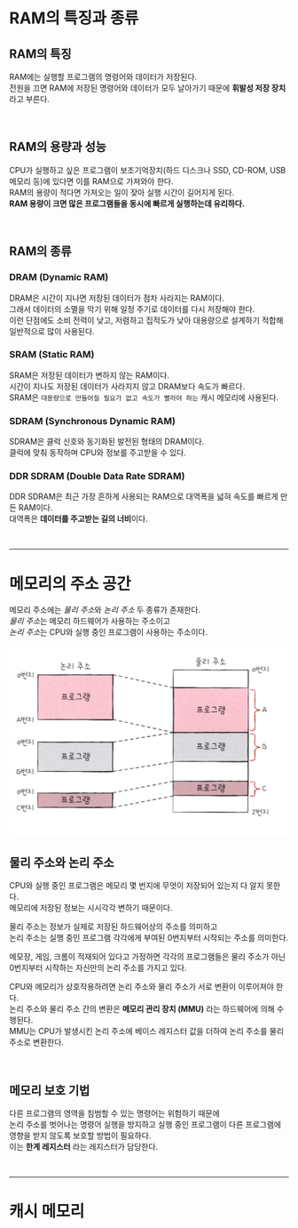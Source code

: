 # RAM의 특징과 종류

## RAM의 특징

RAM에는 실행할 프로그램의 명령어와 데이터가 저장된다. <br>
전원을 끄면 RAM에 저장된 명령어와 데이터가 모두 날아가기 때문에 **휘발성 저장 장치**라고 부른다.

<br>

## RAM의 용량과 성능

CPU가 실행하고 싶은 프로그램이 보조기억장치(하드 디스크나 SSD, CD-ROM, USB 메모리 등)에 있다면 이를 RAM으로 가져와야 한다. <br>
RAM의 용량이 적다면 가져오는 일이 잦아 실행 시간이 길어지게 된다. <br>
**RAM 용량이 크면 많은 프로그램들을 동시에 빠르게 실행하는데 유리하다.**

<br>

## RAM의 종류

### DRAM (Dynamic RAM)

DRAM은 시간이 지나면 저장된 데이터가 점차 사라지는 RAM이다. <br>
그래서 데이터의 소멸을 막기 위해 일정 주기로 데이터를 다시 저장해야 한다. <br>
이런 단점에도 소비 전력이 낮고, 저렴하고 집적도가 낮아 대용량으로 설계하기 적합해 일반적으로 많이 사용된다.

### SRAM (Static RAM)

SRAM은 저장된 데이터가 변하지 않는 RAM이다. <br>
시간이 지나도 저장된 데이터가 사라지지 않고 DRAM보다 속도가 빠르다. <br>
SRAM은 `대용량으로 만들어질 필요가 없고 속도가 빨라야 하는` 캐시 메모리에 사용된다.

### SDRAM (Synchronous Dynamic RAM)

SDRAM은 클럭 신호와 동기화된 발전된 형태의 DRAM이다. <br>
클럭에 맞춰 동작하며 CPU와 정보를 주고받을 수 있다. 

### DDR SDRAM (Double Data Rate SDRAM)

DDR SDRAM은 최근 가장 흔하게 사용되는 RAM으로 대역폭을 넓혀 속도를 빠르게 만든 RAM이다. <br>
대역폭은 **데이터를 주고받는 길의 너비**이다. <br>

<br>
<hr>

# 메모리의 주소 공간

메모리 주소에는 *물리 주소*와 *논리 주소* 두 종류가 존재한다. <br>
*물리 주소*는 메모리 하드웨어가 사용하는 주소이고 <br>
*논리 주소*는 CPU와 실행 중인 프로그램이 사용하는 주소이다. 

<img src="img/14.png" width=600 />

<br>

## 물리 주소와 논리 주소

CPU와 실행 중인 프로그램은 메모리 몇 번지에 무엇이 저장되어 있는지 다 알지 못한다. <br>
메모리에 저장된 정보는 시시각각 변하기 때문이다.

물리 주소는 정보가 실제로 저장된 하드웨어상의 주소를 의미하고 <br>
논리 주소는 실행 중인 프로그램 각각에게 부여된 0번지부터 시작되는 주소를 의미한다.

메모장, 게임, 크롬이 적재되어 있다고 가정하면 각각의 프로그램들은 물리 주소가 아닌 0번지부터 시작하는 자신만의 논리 주소를 가지고 있다.

CPU와 메모리가 상호작용하려면 논리 주소와 물리 주소가 서로 변환이 이루어져야 한다. <br>
논리 주소와 물리 주소 간의 변환은 **메모리 관리 장치 (MMU)** 라는 하드웨어에 의해 수행된다. <br>
MMU는 CPU가 발생시킨 논리 주소에 베이스 레지스터 값을 더하여 논리 주소를 물리 주소로 변환한다.

<br>

## 메모리 보호 기법

다른 프로그램의 영역을 침범할 수 있는 명령어는 위험하기 때문에 <br>
논리 주소를 벗어나는 명령어 실행을 방지하고 실행 중인 프로그램이 다른 프로그램에 영향을 받지 않도록 보호할 방법이 필요하다. <br>
이는 **한계 레지스터** 라는 레지스터가 담당한다. 

<br>
<hr>

# 캐시 메모리















